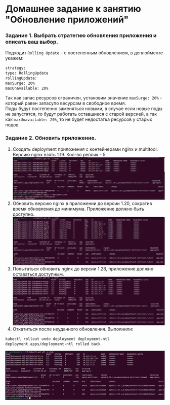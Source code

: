 # Домашнее задание к занятию "Обновление приложений"

### Задание 1. Выбрать стратегию обновления приложения и описать ваш выбор.  
Подходит `Rolling Update` – с постепенным обновлением, в деплойменте укажем:  
```
strategy:
type: RollingUpdate
rollingUpdate:
maxSurge: 20%
maxUnavailable: 20%
```
Так как запас ресурсов ограничен, установим значение `maxSurge: 20%` -  который равен запасупо весурсам в свободное время.  
Поды будут постепенно заменяться новыми, в случае если новые поды не запустятся, то будут работать оставшиеся с старой версией, а так как `maxUnavailable: 20%`, то не будет недостатка ресурсов у старых подов.  

### Задание 2. Обновить приложение.

1. Создать deployment приложения с контейнерами nginx и multitool. Версию nginx взять 1.19. Кол-во реплик - 5.
![str-1](img/strategy-01.jpg)
2. Обновить версию nginx в приложении до версии 1.20, сократив время обновления до минимума. Приложение должно быть доступно.
![str-2](img/strategy-02.jpg)
3. Попытаться обновить nginx до версии 1.28, приложение должно оставаться доступным.
![str-3](img/strategy-03.jpg)
4. Откатиться после неудачного обновления.
Выполнили:
```
kubectl rollout undo deployment deployment-ntl
deployment.apps/deployment-ntl rolled back
```
![str-4](img/strategy-04.jpg)



